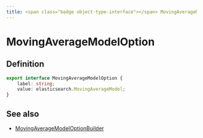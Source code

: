 ```yaml
---
title: <span class="badge object-type-interface"></span> MovingAverageModelOption
---
```

# <span class="badge object-type-interface"></span> MovingAverageModelOption

## Definition

```typescript
export interface MovingAverageModelOption {
	label: string;
	value: elasticsearch.MovingAverageModel;
}

```
## See also

 * <span class="badge builder"></span> [MovingAverageModelOptionBuilder](./builder-MovingAverageModelOptionBuilder.md)
